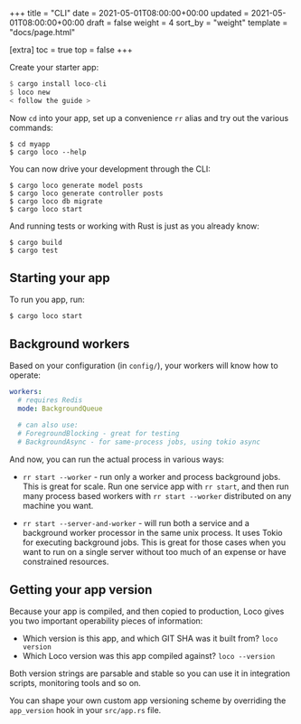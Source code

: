 +++
title = "CLI"
date = 2021-05-01T08:00:00+00:00
updated = 2021-05-01T08:00:00+00:00
draft = false
weight = 4
sort_by = "weight"
template = "docs/page.html"

[extra]
toc = true
top = false
+++

Create your starter app:

```rust
$ cargo install loco-cli
$ loco new
< follow the guide >
```

Now `cd` into your app, set up a convenience `rr` alias and try out the various commands:

```
$ cd myapp
$ cargo loco --help
```

You can now drive your development through the CLI:

```
$ cargo loco generate model posts
$ cargo loco generate controller posts
$ cargo loco db migrate
$ cargo loco start
```

And running tests or working with Rust is just as you already know:

```
$ cargo build
$ cargo test
```

## Starting your app

To run you app, run:

```
$ cargo loco start
```

## Background workers

Based on your configuration (in `config/`), your workers will know how to operate:

```yaml
workers:
  # requires Redis
  mode: BackgroundQueue

  # can also use:
  # ForegroundBlocking - great for testing
  # BackgroundAsync - for same-process jobs, using tokio async
```

And now, you can run the actual process in various ways:

- `rr start --worker` - run only a worker and process background jobs. This is great for scale. Run one service app with `rr start`, and then run many process based workers with `rr start --worker` distributed on any machine you want.

* `rr start --server-and-worker` - will run both a service and a background worker processor in the same unix process. It uses Tokio for executing background jobs. This is great for those cases when you want to run on a single server without too much of an expense or have constrained resources.

## Getting your app version

Because your app is compiled, and then copied to production, Loco gives you two important operability pieces of information:

* Which version is this app, and which GIT SHA was it built from? `loco version`
* Which Loco version was this app compiled against? `loco --version`

Both version strings are parsable and stable so you can use it in integration scripts, monitoring tools and so on.

You can shape your own custom app versioning scheme by overriding the `app_version` hook in your `src/app.rs` file.


